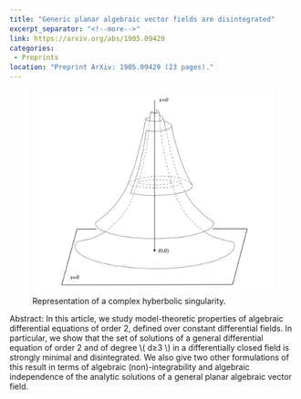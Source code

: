 ```yaml
---
title: "Generic planar algebraic vector fields are disintegrated"
excerpt_separator: "<!--more-->"
link: https://arxiv.org/abs/1905.09429
categories:
 - Preprints
location: "Preprint ArXiv: 1905.09429 (23 pages)."
---
```



<figure>
    <a href="/assets/images/Anosov.png"><img src="/assets/images/complex.png"></a>
    <figcaption>Representation of a complex hyberbolic singularity.</figcaption>
</figure>



Abstract: In this article, we study model-theoretic properties of algebraic differential equations of order 2, defined over constant differential fields. In particular, we show that the set of solutions of a general differential equation of order 2 and of degree \\( d≥3 \\) in a differentially closed field is strongly minimal and disintegrated. 
We also give two other formulations of this result in terms of algebraic (non)-integrability and algebraic independence of the analytic solutions of a general planar algebraic vector field.